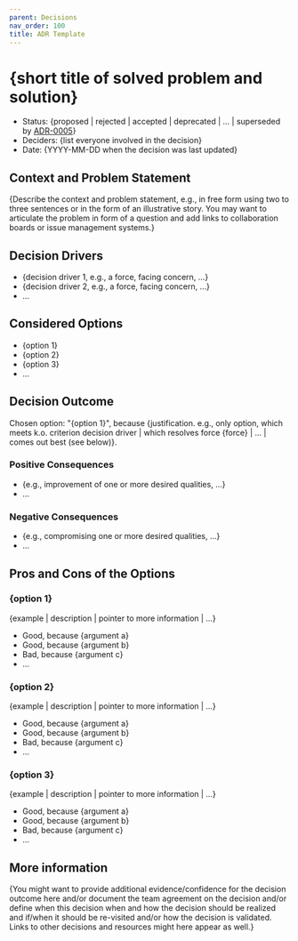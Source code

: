 ```yaml
---
parent: Decisions
nav_order: 100
title: ADR Template
---
```

<!-- we need to disable MD025, because we use the different heading "ADR Template" in the homepage (see above) than it is foreseen in the template -->
<!-- markdownlint-disable-file MD025 -->
# {short title of solved problem and solution}

<!-- These are an optional element. Feel free to remove any of them. -->
* Status: {proposed | rejected | accepted | deprecated | … | superseded by [ADR-0005](0005-example.md)}
* Deciders: {list everyone involved in the decision}
* Date: {YYYY-MM-DD when the decision was last updated}

## Context and Problem Statement

{Describe the context and problem statement, e.g., in free form using two to three sentences or in the form of an illustrative story.
 You may want to articulate the problem in form of a question and add links to collaboration boards or issue management systems.}

## Decision Drivers <!-- This is an optional element. Feel free to remove. -->

* {decision driver 1, e.g., a force, facing concern, …}
* {decision driver 2, e.g., a force, facing concern, …}
* … <!-- numbers of drivers can vary -->

## Considered Options

* {option 1}
* {option 2}
* {option 3}
* … <!-- numbers of options can vary -->

## Decision Outcome

Chosen option: "{option 1}", because {justification. e.g., only option, which meets k.o. criterion decision driver | which resolves force {force} | … | comes out best (see below)}.

### Positive Consequences <!-- This is an optional element. Feel free to remove. -->

* {e.g., improvement of one or more desired qualities, …}
* …

### Negative Consequences <!-- This is an optional element. Feel free to remove. -->

* {e.g., compromising one or more desired qualities, …}
* …

## Pros and Cons of the Options <!-- This is an optional element. Feel free to remove. -->

### {option 1}

{example | description | pointer to more information | …} <!-- This is an optional element. Feel free to remove. -->

* Good, because {argument a}
* Good, because {argument b}
* Bad, because {argument c}
* … <!-- numbers of pros and cons can vary -->

### {option 2}

{example | description | pointer to more information | …} <!-- This is an optional element. Feel free to remove. -->

* Good, because {argument a}
* Good, because {argument b}
* Bad, because {argument c}
* … <!-- numbers of pros and cons can vary -->

### {option 3}

{example | description | pointer to more information | …} <!-- This is an optional element. Feel free to remove. -->

* Good, because {argument a}
* Good, because {argument b}
* Bad, because {argument c}
* … <!-- numbers of pros and cons can vary -->

## More information <!-- This is an optional element. Feel free to remove. -->

{You might want to provide additional evidence/confidence for the decision outcome here and/or
 document the team agreement on the decision and/or
 define when this decision when and how the decision should be realized and if/when it should be re-visited and/or
 how the decision is validated.
 Links to other decisions and resources might here appear as well.}

<!-- markdownlint-disable-file MD013 -->
